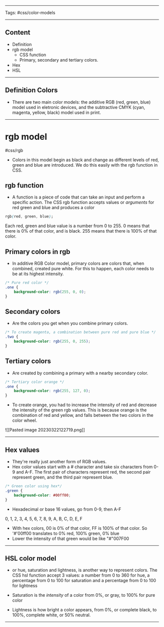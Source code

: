 <hr>

Tags: #css/color-models

<hr>

## Content

 - Definition
 - rgb model
	 - CSS function
	 - Primary, secondary and tertiary colors.
 - Hex
 - HSL

<hr>

## Definition Colors 

- There are two main color models: the additive RGB (red, green, blue) model used in eletronic devices, and the subtractive CMYK (cyan, magenta, yellow, black) model used in print.

<hr> 

# rgb model
#css/rgb 

- Colors in this model begin as black and change as different levels of red, green and blue are introduced. We do this easily with the rgb function in CSS.

## rgb function

- A function is a piece of code that can take an input and perform a specific action. The CSS rgb function accepts values or *arguments* for red green and blue and produces a color

```css
rgb(red, green, blue);
```

Each red, green and blue value is a number from 0 to 255. 0 means that there is 0% of that color, and is black. 255 means that there is 100% of that color.

## Primary colors in rgb

- In additive RGB Color model, primary colors are colors that, when combined, created pure white. For this to happen, each color needs to be at its highest intensity.

```css
/* Pure red color */
.one {
	background-color: rgb(255, 0, 0);
}
```

## Secondary colors

- Are the colors you get when you combine primary colors.

```css
/* To create magenta, a combination between pure red and pure blue */
.two {
	background-color: rgb(255, 0, 255);
}
```

## Tertiary colors 

- Are created by combining a primary with a nearby secondary color.

```css
/* Tertiary color orange */
.one {
	background-color: rgb(255, 127, 0);
}
```

- To create orange, you had to increase the intensity of red and decrease the intensity of the green rgb values. This is because orange is the combination of red and yellow, and falls between the two colors in the color wheel.

![[Pasted image 20230322122719.png]]

<hr> 

## Hex values

- They're really just another form of RGB values. 
- Hex color values start with a # character and take six characters from 0-9 and A-F. The first pair of characters represent red, the second pair represent green, and the third pair represent blue.

```css
/* Green color using hex*/
.green {
	background-color: #00ff00;
}
```
- Hexadecimal or base 16 values, go from 0-9, then A-F 

0, 1, 2, 3, 4, 5, 6, 7, 8, 9, A, B, C, D, E, F

- With hex colors, 00 is 0% of that color, FF is 100% of that color. So '#'00ff00 translates to 0% red, 100% green, 0% blue
- Lower the intensity of that green would be like "#"007F00

<hr>

## HSL color model

- or hue, saturation and lightness, is another way to represent colors. The CSS hsl function accept 3 values: a number from 0 to 360 for hue, a percentage from 0 to 100 for saturation and a percentage from 0 to 100 for lightness

- Saturation is the *intensity* of a color from 0%, or gray, to 100% for pure color

- Lightness is how bright a color appears, from 0%, or complete black, to 100%, complete white, or 50% neutral.

<hr>
